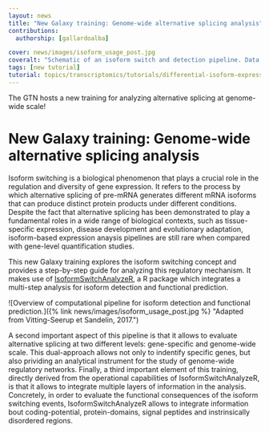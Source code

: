 ```yaml
---
layout: news
title: "New Galaxy training: Genome-wide alternative splicing analysis"
contributions:
  authorship: [gallardoalba]

cover: news/images/isoform_usage_post.jpg
coveralt: "Schematic of an isoform switch and detection pipeline. Data is annotated and a prediction is made for isoform switch consequences"
tags: [new tutorial]
tutorial: topics/transcriptomics/tutorials/differential-isoform-expression/tutorial.md
---
```


The GTN hosts a new training for analyzing alternative splicing at genome-wide scale!

# New Galaxy training: Genome-wide alternative splicing analysis

Isoform switching is a biological phenomenon that plays a crucial role in the regulation and diversity of gene expression. It refers to the process by which alternative splicing of pre-mRNA generates different mRNA isoforms that can produce distinct protein products under different conditions. Despite the fact that alternative splicing has been demonstrated to play a fundamental roles in a wide range of biological contexts, such as tissue-specific expression, disease development and evolutionary adaptation, isoform-based expression anaysis pipelines are still rare when compared with gene-level quantification studies.

This new Galaxy training explores the isoform switching concept and provides a step-by-step guide for analyzing this regulatory mechanism. It makes use of [IsoformSwitchAnalyzeR](https://bioconductor.org/packages/release/bioc/html/IsoformSwitchAnalyzeR.html), a R package which integrates a multi-step analysis for isoform detection and functional prediction.

![Overview of computational pipeline for isoform detection and functional prediction.]({% link news/images/isoform_usage_post.jpg %} "Adapted from Vitting-Seerup et Sandelin, 2017.")

A second important aspect of this pipeline is that it allows to evaluate alternative splicing at two different levels: gene-specific and genome-wide scale. This dual-approach allows not only to indentify specific genes, but also prividing an analytical instrument for the study of genome-wide regulatory networks. Finally, a third important element of this training, directly derived from the operational capabilities of IsoformSwitchAnalyzeR, is that it allows to integrate multiple layers of information in the analysis. Concretely, in order to evaluate the functional consequences of the isoform switching events, IsoformSwitchAnalyzeR allows to integrate information bout coding-potential, protein-domains, signal peptides and instrinsically disordered regions.
